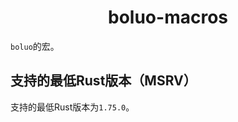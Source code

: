 <h1 align="center">
    boluo-macros
</h1>

`boluo`的宏。

## 支持的最低Rust版本（MSRV）

支持的最低Rust版本为`1.75.0`。
